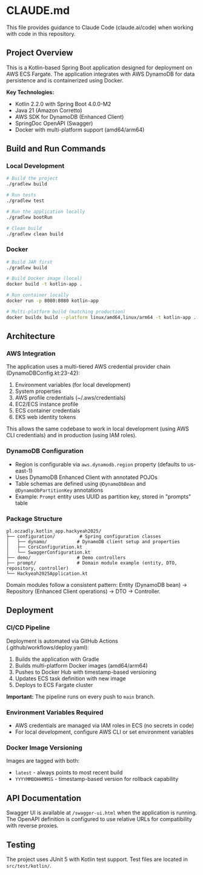 # CLAUDE.md

This file provides guidance to Claude Code (claude.ai/code) when working with code in this repository.

## Project Overview

This is a Kotlin-based Spring Boot application designed for deployment on AWS ECS Fargate. The application integrates with AWS DynamoDB for data persistence and is containerized using Docker.

**Key Technologies:**
- Kotlin 2.2.0 with Spring Boot 4.0.0-M2
- Java 21 (Amazon Corretto)
- AWS SDK for DynamoDB (Enhanced Client)
- SpringDoc OpenAPI (Swagger)
- Docker with multi-platform support (amd64/arm64)

## Build and Run Commands

### Local Development
```bash
# Build the project
./gradlew build

# Run tests
./gradlew test

# Run the application locally
./gradlew bootRun

# Clean build
./gradlew clean build
```

### Docker
```bash
# Build JAR first
./gradlew build

# Build Docker image (local)
docker build -t kotlin-app .

# Run container locally
docker run -p 8080:8080 kotlin-app

# Multi-platform build (matching production)
docker buildx build --platform linux/amd64,linux/arm64 -t kotlin-app .
```

## Architecture

### AWS Integration
The application uses a multi-tiered AWS credential provider chain (DynamoDBConfig.kt:23-42):
1. Environment variables (for local development)
2. System properties
3. AWS profile credentials (~/.aws/credentials)
4. EC2/ECS instance profile
5. ECS container credentials
6. EKS web identity tokens

This allows the same codebase to work in local development (using AWS CLI credentials) and in production (using IAM roles).

### DynamoDB Configuration
- Region is configurable via `aws.dynamodb.region` property (defaults to us-east-1)
- Uses DynamoDB Enhanced Client with annotated POJOs
- Table schemas are defined using `@DynamoDbBean` and `@DynamoDbPartitionKey` annotations
- Example: `Prompt` entity uses UUID as partition key, stored in "prompts" table

### Package Structure
```
pl.oczadly.kotlin_app.hackyeah2025/
├── configuration/         # Spring configuration classes
│   ├── dynamo/           # DynamoDB client setup and properties
│   ├── CorsConfiguration.kt
│   └── SwaggerConfiguration.kt
├── demo/                 # Demo controllers
├── prompt/               # Domain module example (entity, DTO, repository, controller)
└── Hackyeah2025Application.kt
```

Domain modules follow a consistent pattern: Entity (DynamoDB bean) → Repository (Enhanced Client operations) → DTO → Controller.

## Deployment

### CI/CD Pipeline
Deployment is automated via GitHub Actions (.github/workflows/deploy.yaml):
1. Builds the application with Gradle
2. Builds multi-platform Docker images (amd64/arm64)
3. Pushes to Docker Hub with timestamp-based versioning
4. Updates ECS task definition with new image
5. Deploys to ECS Fargate cluster

**Important:** The pipeline runs on every push to `main` branch.

### Environment Variables Required
- AWS credentials are managed via IAM roles in ECS (no secrets in code)
- For local development, configure AWS CLI or set environment variables

### Docker Image Versioning
Images are tagged with both:
- `latest` - always points to most recent build
- `YYYYMMDDHHMMSS` - timestamp-based version for rollback capability

## API Documentation

Swagger UI is available at `/swagger-ui.html` when the application is running. The OpenAPI definition is configured to use relative URLs for compatibility with reverse proxies.

## Testing

The project uses JUnit 5 with Kotlin test support. Test files are located in `src/test/kotlin/`.
